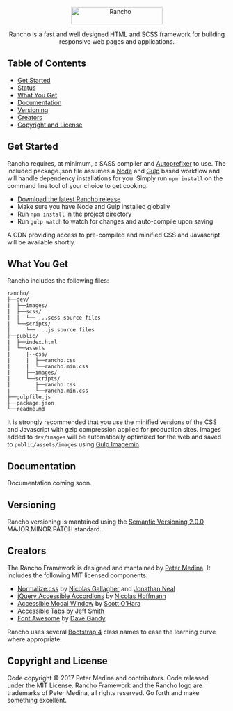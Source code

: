 <div align="center">
	<p>
    <a href="http://rancho.run">
        <img src="http://rancho.run/assets/images/rancho.svg" height="40" width="210" alt="Rancho">
    </a>
  </p>
  <p>Rancho is a fast and well designed HTML and SCSS framework for building responsive web pages and applications.</p>
</div>

## Table of Contents
- [Get Started](#get-started)
- [Status](#status)
- [What You Get](#what-you-get)
- [Documentation](#documentation)
- [Versioning](#versioning)
- [Creators](#creators)
- [Copyright and License](#copyright-and-license)

## Get Started

Rancho requires, at minimum, a SASS compiler and [Autoprefixer](https://github.com/postcss/autoprefixer) to use. The included package.json file assumes a [Node](https://nodejs.org/en/) and [Gulp](http://gulpjs.com/) based workflow and will handle dependency installations for you. Simply run ```npm install``` on the command line tool of your choice to get cooking.

- [Download the latest Rancho release](https://github.com/headtocode/rancho/archive/rancho-1.0.0-alpha.1.zip)
- Make sure you have Node and Gulp installed globally
- Run ```npm install``` in the project directory
- Run ```gulp watch``` to watch for changes and auto-compile upon saving

A CDN providing access to pre-compiled and minified CSS and Javascript will be available shortly.

## What You Get

Rancho includes the following files:

```
rancho/
├──dev/
|  ├──images/
|  ├──scss/
|  |  └── ...scss source files
|  └──scripts/
|     └── ...js source files
├──public/
|  ├──index.html
|  └──assets
|     |--css/
|     |  ├──rancho.css
|     |  └──rancho.min.css
|     ├──images/
|     └──scripts/
|        ├──rancho.css
|        └──rancho.min.css
├──gulpfile.js
├──package.json
└──readme.md
```

It is strongly recommended that you use the minified versions of the CSS and Javascript with gzip compression applied for production sites. Images added to ```dev/images``` will be automatically optimized for the web and saved to ```public/assets/images``` using [Gulp Imagemin](https://github.com/sindresorhus/gulp-imagemin).

## Documentation
Documentation coming soon.

## Versioning
Rancho versioning is mantained using the [Semantic Versioning 2.0.0](http://semver.org/spec/v2.0.0.html) MAJOR.MINOR.PATCH  standard.

## Creators

The Rancho Framework is designed and mantained by [Peter Medina](http://petermedina.com). It includes the following MIT licensed components:

- [Normalize.css](https://necolas.github.io/normalize.css/) by [Nicolas Gallagher](http://nicolasgallagher.com/) and [Jonathan Neal](http://music.thewikies.com/jonneal)
- [jQuery Accessible Accordions](https://a11y.nicolas-hoffmann.net/accordion/) by [Nicolas Hoffmann](https://github.com/nico3333fr)
- [Accessible Modal Window](https://github.com/scottaohara/accessible_modal_window) by [Scott O&rsquo;Hara](https://github.com/scottaohara)
- [Accessible Tabs](http://simplyaccessible.com/article/danger-aria-tabs/) by [Jeff Smith](https://github.com/jeffsmith)
- [Font Awesome](https://github.com/FortAwesome/Font-Awesome) by [Dave Gandy](https://github.com/davegandy)

Rancho uses several [Bootstrap 4](https://github.com/twbs/bootstrap/tree/v4-dev) class names to ease the learning curve where appropriate.

## Copyright and License

Code copyright &copy; 2017 Peter Medina and contributors. Code released under the MIT License. Rancho Framework and the Rancho logo are trademarks of Peter Medina, all rights reserved. Go forth and make something excellent.